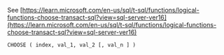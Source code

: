 See [https://learn.microsoft.com/en-us/sql/t-sql/functions/logical-functions-choose-transact-sql?view=sql-server-ver16](https://learn.microsoft.com/en-us/sql/t-sql/functions/logical-functions-choose-transact-sql?view=sql-server-ver16)
```
CHOOSE ( index, val_1, val_2 [, val_n ] )
```
